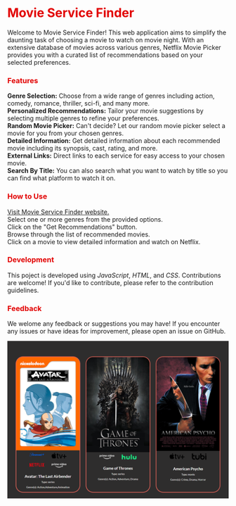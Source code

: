 # <span style=" color:#e20000">Movie Service Finder</span>

Welcome to Movie Service Finder! This web application aims to simplify the daunting task of choosing a movie to watch on movie night. With an extensive database of movies across various genres, Netflix Movie Picker provides you with a curated list of recommendations based on your selected preferences.

### <span style=" color:#e20000">Features</span>
__Genre Selection:__ Choose from a wide range of genres including action, comedy, romance, thriller, sci-fi, and many more.  
__Personalized Recommendations:__ Tailor your movie suggestions by selecting multiple genres to refine your preferences.  
__Random Movie Picker:__ Can't decide? Let our random movie picker select a movie for you from your chosen genres.  
__Detailed Information:__ Get detailed information about each recommended movie including its synopsis, cast, rating, and more.  
__External Links:__ Direct links to each service for easy access to your chosen movie.  
__Search By Title:__ You can also search what you want to watch by title so you can find what platform to watch it on.

### <span style=" color:#e20000">How to Use</span>
[Visit Movie Service Finder website.](https://milkytea6.github.io/netflix-movie-picker/)  
Select one or more genres from the provided options.  
Click on the "Get Recommendations" button.  
Browse through the list of recommended movies.  
Click on a movie to view detailed information and watch on Netflix.  

### <span style="color:#e20000">Development</span>
This poject is developed using *JavaScript*, *HTML*, and *CSS*. Contributions are welcome! If you'd like to contribute, please refer to the contribution guidelines.

### <span style=" color:#e20000">Feedback</span> 
We welome any feedback or suggestions you may have! If you encounter any issues or have ideas for improvement, please open an issue on GitHub.

![website pic](/assets/images/movie-picker-screenshot-2.png)

